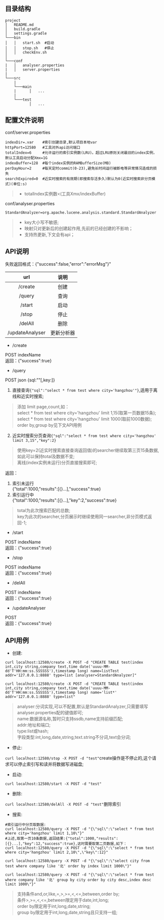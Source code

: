 ## 目录结构
```
project
│   README.md
│   build.gradle    
│   settings.gradle
└───bin
│   │   start.sh  #启动
│   │   stop.sh   #停止
│   │   checkEnv.sh
│   
└───conf
|   │   analyser.properties
|   │   server.properties
|   
└───src
    | 
    └───main
    |      │   ...
    |
    └───test
           │   ...  
```

## 配置文件说明
conf/server.properties
```
indexDir=.var    #索引创建目录,默认项目本地var
httpPort=12580   #工具对外api访问端口
totalIndex=6     #允许运行的索引实例数(LRU)。超过LRU原则关闭最旧的index实例，默认工具启动分配Xmx=1G
indexBuffer=128  #每个index实例的RAMBufferSize(MB)
perDayHour=2     #每天定时commit(0-23),避免长时间运行被断电等异常情况造成的损失
searchExpired=0  #近实时搜索的有效期(即搜索存活多久)默认为0(近实时搜索非分页模式)(单位:s)
```
  
> * totalIndex实例数<(工具Xmx/indexBuffer)

conf/analyser.properties
```
StandardAnalyzer=org.apache.lucene.analysis.standard.StandardAnalyzer
```
> * key大小写不敏感;
> * 映射只对更新后的创建起作用,先前的已经创建的不影响；
> * 支持热更新,下文会有api；

## API说明
失败返回格式：{"success":false,"error":"errorMsg"}"

  url|说明
 :---:|:---:
 /create|创建
 /query|查询
 /start|启动
 /stop|停止
 /delAll|删除
 /updateAnalyser|更新分析器

* /create

POST indexName  
返回：{"success":true}

* /query

POST json {sql:""\[,key:\]}
1. 直接查询`{"sql":"select * from test where city='hangzhou'"}`,适用于离线和近实时搜索;  
> 添加 limit page,count,如：    
select * from test where city='hangzhou' limit 1,15(取第一页数据15条);      
select * from test where city='hangzhou' limit 1000(取前1000数据);  
order by,group by见下文API用例
2. 近实时搜索分页查询`{"sql":"select * from test where city='hangzhou' limit 3,15","key":2}`
> 使用key=2(近实时搜索直接查询返回值)的searcher继续取第三页15条数据,如此可以保持total及数据不变;    
离线(index实例未运行)分页直接搜索即可;

返回：
1. 索引未运行  
{"total":1000,"results":\[{}...\],"success":true}
2. 索引运行中  
{"total":1000,"results":\[{}...\],"key":2,"success":true}
> total为此次搜索匹配的总数;  
key为此次的searcher,分页展示时继续使用同一searcher,非分页模式返回-1;

* /start

POST indexName  
返回：{"success":true}

* /stop

POST indexName  
返回：{"success":true}

* /delAll

POST indexName  
返回：{"success":true}

* /updateAnalyser

POST  
返回：{"success":true}

## API用例

* 创建:
```
curl localhost:12580/create -X POST -d "CREATE TABLE test(index int,city string,company text,time date('uuuu-MM-dd'T'HH:mm:ss.SSSSSS'),timestamp long) name=listTest addr='127.0.0.1:8888' type=list [analyser=StandardAnalyzer]"

curl localhost:12580/create -X POST -d "CREATE TABLE test(index int,city string,company text,time date('uuuu-MM-dd'T'HH:mm:ss.SSSSSS'),timestamp long) name='list*' addr='127.0.0.1:8888' type=list"
```
> analyser:分词实现,可以不配置,默认是StandardAnalyzer,只需要填写analyser.properties配的键值即可;  
name:数据源名称,暂时只支持ssdb,name支持前缀匹配;  
addr:地址和端口;  
type:list或hash;  
字段类型:int,long,date,string,text.string不分词,text会分词;

* 停止:

`curl localhost:12580/stop -X POST -d "test"`create操作是不停止的,这个请求可以停止索引写和读并将数据写进磁盘;

* 启动:

`curl localhost:12580/start -X POST -d "test"`

* 删除:

`curl localhost:12580/delAll -X POST -d "test"`删除索引

* 搜索:
```
#索引运行中分页取数据:
curl localhost:12580/query -X POST -d "{\"sql\":\"select * from test where city='hangzhou' limit 1,10\"}"
#上述,取第一页10条数据,返回结果:{"total":1000,"results":[{}...],"key":12,"success":true},这时需要取第二页数据,如下：
curl localhost:12580/query -X POST -d "{\"sql\":\"select * from test where city='hangzhou' limit 2,10\",\"key\":12}"

curl localhost:12580/query -X POST -d "{\"sql\":\"select city from test where company like '北' order by index limit 1000\"}"

curl localhost:12580/query -X POST -d "{\"sql\":\"select * from test where company like '北' group by city order by city desc,index desc limit 1000\"}"
```
> 支持条件and,or,like,=,>,>=,<,<=,between,order by;  
条件>,>=,<,<=,between限定用于date,int,long;  
order by限定用于int,long,date,string;  
group by限定用于int,long,date,string且只支持一组;
